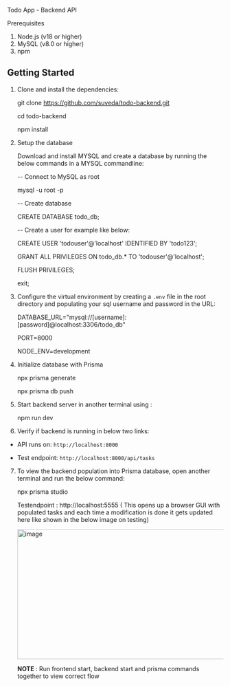 Todo App - Backend API

Prerequisites

1. Node.js (v18 or higher)
2. MySQL (v8.0 or higher)
3. npm


## Getting Started

1. Clone and install the dependencies:
   
   git clone https://github.com/suveda/todo-backend.git
   
   cd todo-backend

   npm install

2. Setup the database

   Download and install MYSQL and create a database by running the below commands in a MYSQL commandline:

   -- Connect to MySQL as root

    mysql -u root -p

    -- Create database

   CREATE DATABASE todo_db;

    -- Create a user for example like below:

    CREATE USER 'todouser'@'localhost' IDENTIFIED BY 'todo123';

    GRANT ALL PRIVILEGES ON todo_db.* TO 'todouser'@'localhost';

    FLUSH PRIVILEGES;

    exit;

3. Configure the virtual environment by creating a `.env` file in the root directory and populating your sql username and password in the URL:

   DATABASE_URL="mysql://[username]:[password]@localhost:3306/todo_db"

   PORT=8000

   NODE_ENV=development

4. Initialize database with Prisma

   npx prisma generate

   npx prisma db push

5. Start backend server in another terminal using :

   npm run dev

6. Verify if backend is running in below two links:

  - API runs on: `http://localhost:8000`
    
  - Test endpoint: `http://localhost:8000/api/tasks`


7. To view the backend population into Prisma database, open another terminal and run the below command:

   npx prisma studio

   Testendpoint : http://localhost:5555 ( This opens up a browser GUI with populated tasks and each time a modification is done it gets updated here like shown in the below image on testing)

   <img width="1687" height="302" alt="image" src="https://github.com/user-attachments/assets/724ef66e-94ef-4d7d-b895-f1e0169521ae" />


   **NOTE** : Run frontend start, backend start and prisma commands together to view correct flow



   

   
